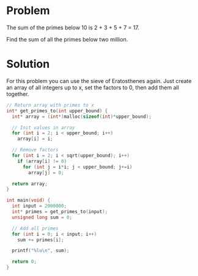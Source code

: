 # Problem
The sum of the primes below 10 is 2 + 3 + 5 + 7 = 17.

Find the sum of all the primes below two million.

# Solution
For this problem you can use the sieve of Eratosthenes again.  Just create an array of all integers up to x, set the factors to 0, then add them all together. 
```c
// Return array with primes to x
int* get_primes_to(int upper_bound) {
  int* array = (int*)malloc(sizeof(int)*upper_bound);

  // Init values in array
  for (int i = 2; i < upper_bound; i++)
    array[i] = i;

  // Remove factors
  for (int i = 2; i < sqrt(upper_bound); i++)
    if (array[i] != 0)
      for (int j = i*i; j < upper_bound; j+=i)
        array[j] = 0;

  return array;
}

int main(void) {
  int input = 2000000;
  int* primes = get_primes_to(input);
  unsigned long sum = 0;

  // Add all primes
  for (int i = 0; i < input; i++)
    sum += primes[i];

  printf("%lu\n", sum);

  return 0;
}

```
